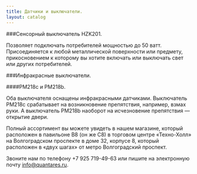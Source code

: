 ```yaml
---
title: Датчики и выключатели.
layout: catalog
---
```


###Сенсорный выключатель HZK201.

Позволяет подключать потребителей мощностью до 50 ватт. Присоединяется к любой металлической поверхности или предмету, прикосновением к которому вы хотите включать или выключать свет или других потребителей.

###Инфракрасные выключатели.

####PM218c и PM218b.

Оба выключателя оснащены инфракрасными датчиками. Выключатель PM218c срабатывает на возникновение препятствия, например, взмах руки. А выключатель PM218b наоборот на исчезновение препятствия — открытие двери.

Полный ассортимент вы можете увидеть в нашем магазине, который расположен в павильоне B8 (он же C8) в торговом центре «Техно-Холл» на Волгоградском проспекте в доме 32, корпусе 8, который расположен в «двух шагах» от метро Волгоградский проспект.

Звоните нам по телефону +7 925 719-49-63 или пишите на электронную почту [info@quantares.ru](mailto:info@quantares.ru).
